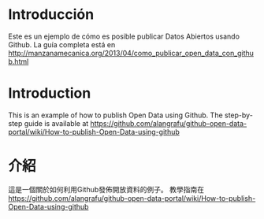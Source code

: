 # Introducción

Este es un ejemplo de cómo es posible publicar Datos Abiertos usando Github. La guía completa está en http://manzanamecanica.org/2013/04/como_publicar_open_data_con_github.html

# Introduction

This is an example of how to publish Open Data using Github. The step-by-step guide is available at https://github.com/alangrafu/github-open-data-portal/wiki/How-to-publish-Open-Data-using-github

# 介紹

這是一個關於如何利用Github發佈開放資料的例子。 教學指南在 https://github.com/alangrafu/github-open-data-portal/wiki/How-to-publish-Open-Data-using-github
